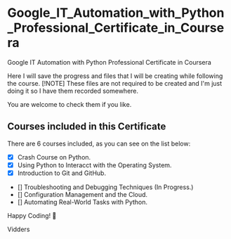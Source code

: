 # Google_IT_Automation_with_Python_Professional_Certificate_in_Coursera
Google IT Automation with Python Professional Certificate in Coursera

Here I will save the progress and files that I will be creating while following the course. 
[!NOTE]
These files are not required to be created and I'm just doing it so I have them recorded somewhere.

You are welcome to check them if you like.

## Courses included in this Certificate 
There are 6 courses included, as you can see on the list below:
- [x] Crash Course on Python.
- [x] Using Python to Interacct with the Operating System.
- [x] Introduction to Git and GitHub.
- [] Troubleshooting and Debugging Techniques (In Progress.)
- [] Configuration Management and the Cloud.
- [] Automating Real-World Tasks with Python.

Happy Coding! :tada:

Vidders